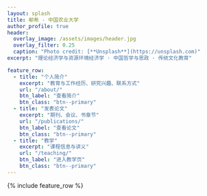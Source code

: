 ```yaml
---
layout: splash
title: 郗希 - 中国农业大学
author_profile: true
header:
  overlay_image: /assets/images/header.jpg
  overlay_filter: 0.25
  caption: "Photo credit: [**Unsplash**](https://unsplash.com)"
excerpt: "理论经济学与资源环境经济学 · 中国哲学与思政 · 传统文化教育"

feature_row:
  - title: "个人简介"
    excerpt: "教育与工作经历、研究兴趣、联系方式"
    url: "/about/"
    btn_label: "查看简介"
    btn_class: "btn--primary"
  - title: "发表论文"
    excerpt: "期刊、会议、书章节"
    url: "/publications/"
    btn_label: "查看论文"
    btn_class: "btn--primary"
  - title: "教学"
    excerpt: "课程信息与讲义"
    url: "/teaching/"
    btn_label: "进入教学页"
    btn_class: "btn--primary"
---
```


{% include feature_row %}
